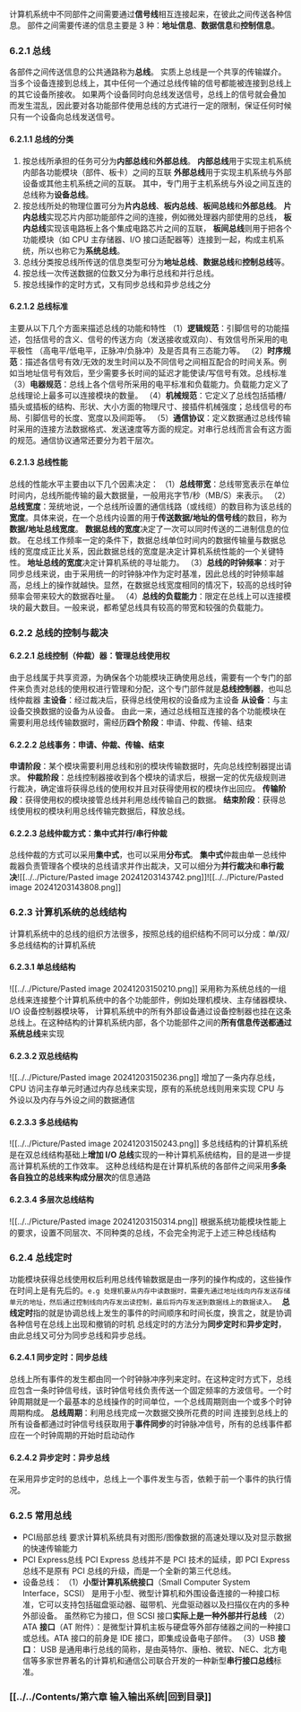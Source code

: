 计算机系统中不同部件之间需要通过**信号线**相互连接起来，在彼此之间传送各种信息。 部件之间需要传递的信息主要是 3 种：**地址信息**、**数据信息**和**控制信息**。
### 6.2.1 总线
各部件之间传送信息的公共通路称为**总线**。
实质上总线是一个共享的传输媒介。当多个设备连接到总线上，其中任何一个通过总线传输的信号都能被连接到总线上的其它设备所接收。
如果两个设备同时向总线发送信号，总线上的信号就会叠加而发生混乱，因此要对各功能部件使用总线的方式进行一定的限制，保证任何时候只有一个设备向总线发送信号。
#### 6.2.1.1 总线的分类
1. 按总线所承担的任务可分为**内部总线**和**外部总线**。
**内部总线**用于实现主机系统内部各功能模块（部件、板卡）之间的互联
**外部总线**用于实现主机系统与外部设备或其他主机系统之间的互联。
其中，专门用于主机系统与外设之间互连的总线称为**设备总线**。
2. 按总线所处的物理位置可分为**片内总线**、**板内总线**、**板间总线**和**外部总线**。
**片内总线**实现芯片内部功能部件之间的连接，例如微处理器内部使用的总线，
**板内总线**实现该电路板上各个集成电路芯片之间的互联，
**板间总线**则用于把各个功能模块（如 CPU 主存储器、I/O 接口适配器等）连接到一起，构成主机系统，所以也称它为**系统总线**。
3. 总线分类按总线所传送的信息类型可分为**地址总线**、**数据总线**和**控制总线**等。
4. 按总线一次传送数据的位数又分为串行总线和并行总线。
5. 按总线操作的定时方式，又有同步总线和异步总线之分
#### 6.2.1.2 总线标准
主要从以下几个方面来描述总线的功能和特性
（1）**逻辑规范**：引脚信号的功能描述，包括信号的含义、信号的传送方向（发送接收或双向）、有效信号所采用的电平极性 （高电平/低电平，正脉冲/负脉冲）及是否具有三态能力等。
（2）**时序规范**：描述各信号有效/无效的发生时间以及不同信号之间相互配合的时间关系。例如当地址信号有效后，至少需要多长时间的延迟才能使读/写信号有效。总线标准
（3）**电器规范**：总线上各个信号所采用的电平标准和负载能力。负载能力定义了总线理论上最多可以连接模块的数量。
（4）**机械规范**：它定义了总线包括插槽/插头或插板的结构、形状、大小方面的物理尺寸、接插件机械强度；总线信号的布局、引脚信号的长度、宽度以及间距等。
（5）**通信协议**：定义数据通过总线传输时采用的连接方法数据格式、发送速度等方面的规定。对串行总线而言会有这方面的规范。通信协议通常还要分为若干层次。
#### 6.2.1.3 总线性能
总线的性能水平主要由以下几个因素决定：
（1）**总线带宽**：总线带宽表示在单位时间内，总线所能传输的最大数据量，一般用兆字节/秒（MB/S）来表示。
（2）**总线宽度**：笼统地说，一个总线所设置的通信线路（或线缆）的数目称为该总线的**宽度**。具体来说，在一个总线内设置的用于**传送数据/地址的信号线**的数目，称为**数据/地址总线宽度**。
	**数据总线的宽度**决定了一次可以同时传送的二进制信息的位数。
	在总线工作频率一定的条件下，数据总线单位时间内的数据传输量与数据总线的宽度成正比关系，因此数据总线的宽度是决定计算机系统性能的一个关键特性。
	**地址总线的宽度**决定计算机系统的寻址能力。
（3）**总线的时钟频率**：对于同步总线来说，由于采用统一的时钟脉冲作为定时基准，因此总线的时钟频率越高，总线上的操作就越快。显然，在数据总线宽度相同的情况下，较高的总线时钟频率会带来较大的数据吞吐量。
（4）**总线的负载能力**：限定在总线上可以连接模块的最大数目。一般来说，都希望总线具有较高的带宽和较强的负载能力。
### 6.2.2 总线的控制与裁决
#### 6.2.2.1 总线控制（仲裁）器：管理总线使用权
由于总线属于共享资源，为确保各个功能模块正确使用总线，需要有一个专门的部件来负责对总线的使用权进行管理和分配，这个专门部件就是**总线控制器**，也叫总线仲裁器
**主设备**：经过裁决后，获得总线使用权的设备成为主设备
**从设备**：与主设备交换数据的设备为从设备。
由此一来，通过总线相互连接的各个功能模块在需要利用总线传输数据时，需经历**四个阶段**：申请、仲裁、传输、结束
#### 6.2.2.2 总线事务：申请、仲裁、传输、结束
**申请阶段**：某个模块需要利用总线和别的模块传输数据时，先向总线控制器提出请求。
**仲裁阶段**：总线控制器接收到各个模块的请求后，根据一定的优先级规则进行裁决，确定谁将获得总线的使用权并且对获得使用权的模块作出回应。
**传输阶段**：获得使用权的模块接管总线并利用总线传输自己的数据。
**结束阶段**：获得总线使用权的模块利用总线传输完数据后，释放总线。
#### 6.2.2.3 总线仲裁方式：集中式并行/串行仲裁
总线仲裁的方式可以采用**集中式**，也可以采用**分布式**。
**集中式**仲裁由单一总线仲裁器负责管理各个模块的总线请求并作出裁决，又可以细分为**并行裁决**和**串行裁决**![[../../Picture/Pasted image 20241203143742.png]]![[../../Picture/Pasted image 20241203143808.png]]
### 6.2.3 计算机系统的总线结构
计算机系统中的总线的组织方法很多，按照总线的组织结构不同可以分成：单/双/多总线结构的计算机系统
#### 6.2.3.1 单总线结构
![[../../Picture/Pasted image 20241203150210.png]]
采用称为系统总线的一组总线来连接整个计算机系统中的各个功能部件，例如处理机模块、主存储器模块、I/O 设备控制器模块等，
计算机系统中的所有外部设备通过设备控制器也挂在这条总线上。在这种结构的计算机系统内部，各个功能部件之间的**所有信息传送都通过系统总线**来实现
#### 6.2.3.2 双总线结构
![[../../Picture/Pasted image 20241203150236.png]]
增加了一条内存总线，CPU 访问主存单元时通过内存总线来实现，原有的系统总线则用来实现 CPU 与外设以及内存与外设之间的数据通信
#### 6.2.3.3 多总线结构 
![[../../Picture/Pasted image 20241203150243.png]]
多总线结构的计算机系统是在双总线结构基础上**增加 I/O 总线**实现的一种计算机系统结构，目的是进一步提高计算机系统的工作效率。
这种总线结构是在计算机系统的各部件之间采用**多条各自独立的总线来构成分层次**的信息通路
#### 6.2.3.4 多层次总线结构
![[../../Picture/Pasted image 20241203150314.png]]
根据系统功能模块性能上的要求，设置不同层次、不同种类的总线，不会完全拘泥于上述三种总线结构
### 6.2.4 总线定时
功能模块获得总线使用权后利用总线传输数据是由一序列的操作构成的，这些操作在时间上是有先后的。`e.g 处理机要从内存中读数据时，需要先通过地址线向内存发送存储单元的地址，然后通过控制线向内存发出读控制，最后将内存发送到数据线上的数据读入。 `
**总线定时**指的就是协调总线上发生的事件的时间顺序和时间长度，换言之，就是协调各种信号在总线上出现和撤销的时机 
总线定时的方法分为**同步定时**和**异步定时**，由此总线又可分为同步总线和异步总线。
#### 6.2.4.1 同步定时：同步总线
总线上所有事件的发生都由同一个时钟脉冲序列来定时。在这种定时方式下，总线应包含一条时钟信号线，该时钟信号线负责传送一个固定频率的方波信号。一个时钟周期就是一个最基本的总线操作的时间单位，一个总线周期则由一个或多个时钟周期构成。 
**总线周期**：利用总线完成一次数据交换所花费的时间 
连接到总线上的所有设备都通过时钟信号线获取用于**事件同步**的时钟脉冲信号，所有的总线事件都应在一个时钟周期的开始时启动动作
#### 6.2.4.2 异步定时：异步总线
在采用异步定时的总线中，总线上一个事件发生与否，依赖于前一个事件的执行情况。
### 6.2.5 常用总线
- PCI局部总线
要求计算机系统具有对图形/图像数据的高速处理以及对显示数据的快速传输能力
- PCI Express总线
PCI Express 总线并不是 PCI 技术的延续，即 PCI Express 总线不是原有 PCI 总线的升级，而是一个全新的第三代总线。
- 设备总线：
（1）**小型计算机系统接口**（Small Computer System Interface，SCSI） 是用于小型、微型计算机和外围设备连接的一种接口标准，它可以支持包括磁盘驱动器、磁带机、光盘驱动器以及扫描仪在内的多种外部设备。
虽然称它为接口，但 SCSI 接口**实际上是一种外部并行总线** 
（2）ATA **接口**（AT 附件）：是微型计算机主板与硬盘等外部存储器之间的一种接口或总线。ATA 接口的前身是 IDE 接口，即集成设备电子部件。 
（3）USB **接口**： USB 是通用串行总线的简称，是由英特尔、康柏、微软、NEC、北方电信等多家世界著名的计算机和通信公司联合开发的一种新型**串行接口总线**标准。

### [[../../Contents/第六章 输入输出系统|回到目录]]